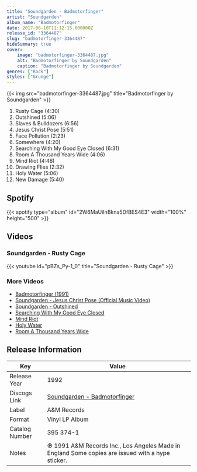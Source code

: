 ```yaml
---
title: "Soundgarden - Badmotorfinger"
artist: "Soundgarden"
album_name: "Badmotorfinger"
date: 2017-06-10T11:12:15.000000Z
release_id: "3364487"
slug: "badmotorfinger-3364487"
hideSummary: true
cover:
    image: "badmotorfinger-3364487.jpg"
    alt: "Badmotorfinger by Soundgarden"
    caption: "Badmotorfinger by Soundgarden"
genres: ["Rock"]
styles: ["Grunge"]
---
```


{{< img src="badmotorfinger-3364487.jpg" title="Badmotorfinger by Soundgarden" >}}

<!-- section break -->

1. Rusty Cage (4:30)
2. Outshined (5:06)
3. Slaves & Bulldozers (6:56)
4. Jesus Christ Pose (5:51)
5. Face Pollution (2:23)
6. Somewhere (4:20)
7. Searching With My Good Eye Closed (6:31)
8. Room A Thousand Years Wide (4:06)
9. Mind Riot (4:48)
10. Drawing Flies (2:32)
11. Holy Water (5:06)
12. New Damage (5:40)

<!-- section break -->


## Spotify
{{< spotify type="album" id="2W6MaUiInBkna5DfBES4E3" width="100%" height="500" >}}



## Videos
### Soundgarden - Rusty Cage
{{< youtube id="pBZs_Py-1_0" title="Soundgarden - Rusty Cage" >}}<br>

### More Videos

- [Badmotorfinger (1991)](https://www.youtube.com/watch?v=rH9UM3Oyoy0)
- [Soundgarden - Jesus Christ Pose (Official Music Video)](https://www.youtube.com/watch?v=14r7y6rM6zA)
- [Soundgarden - Outshined](https://www.youtube.com/watch?v=sNh-iw7gsuI)
- [Searching With My Good Eye Closed](https://www.youtube.com/watch?v=fzPr8iDB8gk)
- [Mind Riot](https://www.youtube.com/watch?v=l4CrtxwsxYE)
- [Holy Water](https://www.youtube.com/watch?v=gFtFdUOIalk)
- [Room A Thousand Years Wide](https://www.youtube.com/watch?v=p4nNvXvrWlE)


## Release Information
|  Key           | Value                                                |
| ---------------| ---------------------------------------------------- |
| Release Year   | 1992                                   |
| Discogs Link   | [Soundgarden - Badmotorfinger](https://www.discogs.com/release/3364487-Soundgarden-Badmotorfinger) |
| Label          | A&M Records |
| Format         | Vinyl LP Album |
| Catalog Number | 395 374-1 |
| Notes | ℗ 1991 A&M Records Inc., Los Angeles  Made in England  Some copies are issued with a hype sticker. |